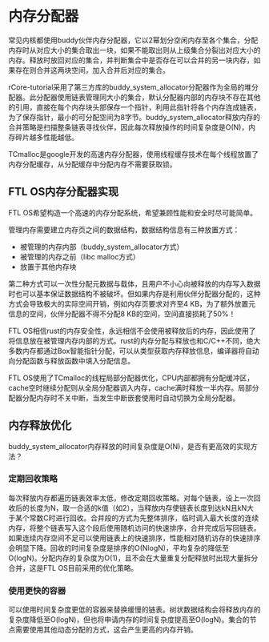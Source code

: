 # 内存分配器

常见内核都使用buddy伙伴内存分配器，它以2幂划分空闲内存至各个集合，分配内存时从对应大小的集合取出一块，如果不能取出则从上级集合分裂出对应大小的内存。释放时放回对应的集合，并判断集合中是否存在可以合并的另一块内存，如果存在则合并这两块空间，加入合并后对应的集合。

rCore-tutorial采用了第三方库的buddy_system_allocator分配器作为全局的堆分配器。此分配器使用链表管理同大小的集合，默认分配器内部的内存块不存在其他的引用，直接在每个内存块头部保存一个指针，利用此指针将各个内存连成链表，为了保存指针，最小的可分配空间为8字节。buddy_system_allocator释放内存的合并策略是扫描整条链表寻找伙伴，因此每次释放操作的时间复杂度是O(N)，内存碎片越多性能越低。

TCmalloc是google开发的高速内存分配器，使用线程缓存技术在每个线程放置了内存分配缓存，从分配缓存中分配内存不需要获取锁。

## FTL OS内存分配器实现

FTL OS希望构造一个高速的内存分配系统，希望兼顾性能和安全时尽可能简单。

管理内存需要建立内存页之间的数据结构，数据结构信息有三种放置方式：

* 被管理的内存内部（buddy_system_allocator方式）
* 被管理的内存之前（libc malloc方式）
* 放置于其他内存块

第二种方式可以一次性分配元数据与载体，且用户不小心向被释放的内存写入数据时也可以基本保证数据结构不被破坏。但如果内存是利用伙伴分配器分配的，这种方式会导致极大的实际空间开销，例如内存页要求对齐至4 KB，为了额外放置元信息的空间，伙伴分配器不得不分配8 KB的空间，空间直接损耗了50%！

FTL OS相信rust的内存安全性，永远相信不会使用被释放后的内存，因此使用了将信息放在被管理内存内部的方式。rust的内存分配与释放也和C/C++不同，绝大多数内存都通过Box智能指针分配，可以从类型获取内存释放信息，编译器将自动向分配函数与释放函数中填入分配信息。

FTL OS使用了TCmalloc的线程局部分配器优化，CPU内部都拥有分配缓冲区，cache空时继续分配则从全局分配器调入内存，cache满时释放一半内存。局部分配器分配内存时不关中断，当发生中断嵌套使用时自动切换为全局分配器。

## 内存释放优化

buddy_system_allocator内存释放的时间复杂度是O(N)，是否有更高效的实现方法？

### 定期回收策略

每次释放内存都遍历链表效率太低，修改定期回收策略。对每个链表，设上一次回收后的长度为N，取一合适的k值（如2），当释放内存使链表长度到达kN且kN大于某个常数C时进行回收。合并段的方式为先整体排序，临时调入最大长度的连续内存，将整个链表写入这个段后使用随机访问的快速排序，合并完成后写回链表。如果连续内存空间不足可以使用链表上的快速排序，性能相对随机访存的快速排序会明显下降。回收的时间复杂度是排序的O(NlogN)，平均复杂的降低至O(logN)。分配内存的复杂度为O(1)，且不会在大量重复分配释放时出现大量拆分合并，这是FTL OS目前采用的优化策略。

### 使用更快的容器

可以使用时间复杂度更低的容器来替换缓慢的链表。树状数据结构会将释放内存的复杂度降低至O(logN)，但也将申请内存的时间复杂度提高至O(logN)。集合的节点需要使用其他动态分配的方式，这会产生更高的内存开销。

